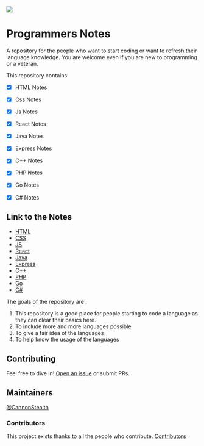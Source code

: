 <img src="https://socialify.git.ci/CannonStealth/Notes/image?forks=1&issues=1&owner=1&pattern=Circuit%20Board&pulls=1&stargazers=1&theme=Dark">

# Programmers Notes

A repository for the people who want to start coding or want to refresh their language knowledge.
You are welcome even if you are new to programming or a veteran.

This repository contains:
- [x] HTML Notes
- [x] Css Notes
- [x] Js Notes
- [x] React Notes
- [x] Java Notes
- [X] Express Notes
- [X] C++ Notes
- [X] PHP Notes
- [X] Go Notes
- [X] C# Notes


## Link to the Notes

- [HTML](#background)
- [CSS](#install)
- [JS](#usage)
- [React](#generator)
- [Java](#badge)
- [Express](#example-readmes)
- [C++](#related-efforts)
- [PHP](#maintainers)
- [Go](#contributing)
- [C#](#license)

The goals of the repository are :
1. This repository is a good place for people starting to code a language as they can clear their basics here.
2. To include more and more languages possible
3. To give a fair idea of the languages
4. To help know the usage of the languages

## Contributing

Feel free to dive in! [Open an issue](https://github.com/CannonStealth/Notes/issues/new) or submit PRs.

## Maintainers

[@CannonStealth](https://github.com/CannonStealth)

### Contributors

This project exists thanks to all the people who contribute. 
[Contributors](https://api.github.com/repos/CannonStealth/Notes/contributors)
